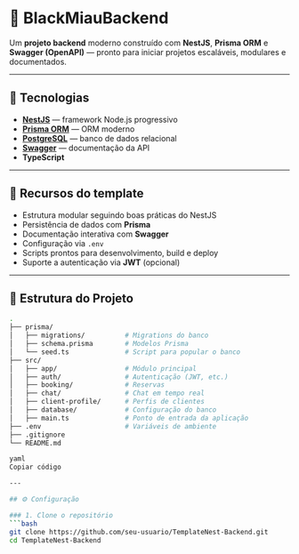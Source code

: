 # 🚀 BlackMiauBackend

Um **projeto backend** moderno construído com **NestJS**, **Prisma ORM** e **Swagger (OpenAPI)** — pronto para iniciar projetos escaláveis, modulares e documentados.

---

## 🔧 Tecnologias

- **[NestJS](https://nestjs.com/)** — framework Node.js progressivo
- **[Prisma ORM](https://www.prisma.io/)** — ORM moderno
- **[PostgreSQL](https://www.postgresql.org/)** — banco de dados relacional
- **[Swagger](https://swagger.io/)** — documentação da API
- **TypeScript**

---

## 🧭 Recursos do template

- Estrutura modular seguindo boas práticas do NestJS
- Persistência de dados com **Prisma**
- Documentação interativa com **Swagger**
- Configuração via `.env`
- Scripts prontos para desenvolvimento, build e deploy
- Suporte a autenticação via **JWT** (opcional)

---

## 📂 Estrutura do Projeto

```bash
.
├── prisma/
│   ├── migrations/          # Migrations do banco
│   ├── schema.prisma        # Modelos Prisma
│   └── seed.ts              # Script para popular o banco
├── src/
│   ├── app/                 # Módulo principal
│   ├── auth/                # Autenticação (JWT, etc.)
│   ├── booking/             # Reservas
│   ├── chat/                # Chat em tempo real
│   ├── client-profile/      # Perfis de clientes
│   ├── database/            # Configuração do banco
│   ├── main.ts              # Ponto de entrada da aplicação
├── .env                     # Variáveis de ambiente
├── .gitignore
└── README.md

yaml
Copiar código

---

## ⚙️ Configuração

### 1. Clone o repositório
```bash
git clone https://github.com/seu-usuario/TemplateNest-Backend.git
cd TemplateNest-Backend

